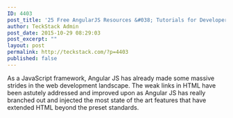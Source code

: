 ```yaml
---
ID: 4403
post_title: '25 Free AngularJS Resources &#038; Tutorials for Developers'
author: TeckStack Admin
post_date: 2015-10-29 08:29:03
post_excerpt: ""
layout: post
permalink: http://teckstack.com/?p=4403
published: false
---
```

As a JavaScript framework, Angular JS has already made some massive strides in the web development landscape. The weak links in HTML have been astutely addressed and improved upon as Angular JS has really branched out and injected the most state of the art features that have extended HTML beyond the preset standards.